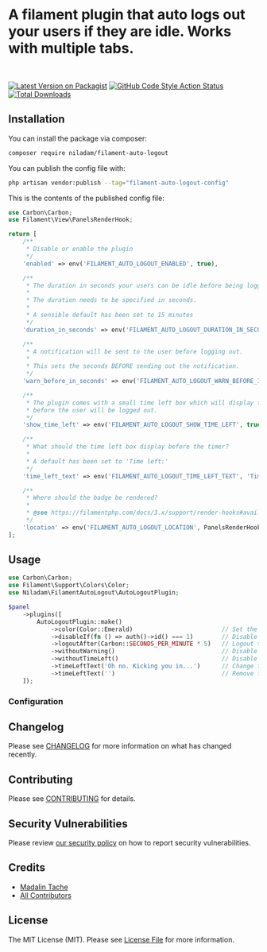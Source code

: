 # A filament plugin that auto logs out your users if they are idle. Works with multiple tabs.

<br>

[![Latest Version on Packagist](https://img.shields.io/packagist/v/niladam/filament-auto-logout.svg?style=flat-square)](https://packagist.org/packages/niladam/filament-auto-logout)
[![GitHub Code Style Action Status](https://img.shields.io/github/actions/workflow/status/niladam/filament-auto-logout/fix-php-code-styling.yml?branch=main&label=code%20style&style=flat-square)](https://github.com/niladam/filament-auto-logout/actions?query=workflow%3A"Fix+PHP+code+styling"+branch%3Amain)
[![Total Downloads](https://img.shields.io/packagist/dt/niladam/filament-auto-logout.svg?style=flat-square)](https://packagist.org/packages/niladam/filament-auto-logout)


## Installation

You can install the package via composer:

```bash
composer require niladam/filament-auto-logout
```


You can publish the config file with:

```bash
php artisan vendor:publish --tag="filament-auto-logout-config"
```

This is the contents of the published config file:

```php
use Carbon\Carbon;
use Filament\View\PanelsRenderHook;

return [
    /**
     * Disable or enable the plugin
     */
    'enabled' => env('FILAMENT_AUTO_LOGOUT_ENABLED', true),

    /**
     * The duration in seconds your users can be idle before being logged out.
     *
     * The duration needs to be specified in seconds.
     *
     * A sensible default has been set to 15 minutes
     */
    'duration_in_seconds' => env('FILAMENT_AUTO_LOGOUT_DURATION_IN_SECONDS', Carbon::SECONDS_PER_MINUTE * 15),

    /**
     * A notification will be sent to the user before logging out.
     *
     * This sets the seconds BEFORE sending out the notification.
     */
    'warn_before_in_seconds' => env('FILAMENT_AUTO_LOGOUT_WARN_BEFORE_IN_SECONDS', 30),

    /**
     * The plugin comes with a small time left box which will display the time left
     * before the user will be logged out.
     */
    'show_time_left' => env('FILAMENT_AUTO_LOGOUT_SHOW_TIME_LEFT', true),

    /**
     * What should the time left box display before the timer?
     *
     * A default has been set to 'Time left:'
     */
    'time_left_text' => env('FILAMENT_AUTO_LOGOUT_TIME_LEFT_TEXT', 'Time left:'),

    /**
     * Where should the badge be rendered?
     *
     * @see https://filamentphp.com/docs/3.x/support/render-hooks#available-render-hooks for a list of supported hooks.
     */
    'location' => env('FILAMENT_AUTO_LOGOUT_LOCATION', PanelsRenderHook::GLOBAL_SEARCH_BEFORE),
];
```

## Usage

```php
use Carbon\Carbon;
use Filament\Support\Colors\Color;
use Niladam\FilamentAutoLogout\AutoLogoutPlugin;

$panel
    ->plugins([
        AutoLogoutPlugin::make()
            ->color(Color::Emerald)                         // Set the color. Defaults to Zinc
            ->disableIf(fn () => auth()->id() === 1)        // Disable the user with ID 1
            ->logoutAfter(Carbon::SECONDS_PER_MINUTE * 5)   // Logout the user after 5 minutes
            ->withoutWarning()                              // Disable the warning before logging out
            ->withoutTimeLeft()                             // Disable the time left
            ->timeLeftText('Oh no. Kicking you in...')      // Change the time left text
            ->timeLeftText('')                              // Remove the time left text (displays only countdown)
    ]);
```

### Configuration


## Changelog

Please see [CHANGELOG](CHANGELOG.md) for more information on what has changed recently.

## Contributing

Please see [CONTRIBUTING](.github/CONTRIBUTING.md) for details.

## Security Vulnerabilities

Please review [our security policy](../../security/policy) on how to report security vulnerabilities.

## Credits

- [Madalin Tache](https://github.com/niladam)
- [All Contributors](../../contributors)

## License

The MIT License (MIT). Please see [License File](LICENSE.md) for more information.
